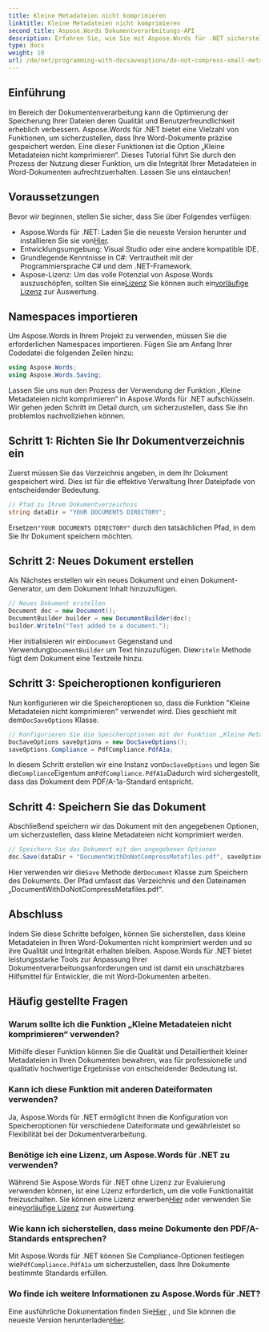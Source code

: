 ```yaml
---
title: Kleine Metadateien nicht komprimieren
linktitle: Kleine Metadateien nicht komprimieren
second_title: Aspose.Words Dokumentverarbeitungs-API
description: Erfahren Sie, wie Sie mit Aspose.Words für .NET sicherstellen, dass kleine Metadateien in Word-Dokumenten nicht komprimiert werden und so ihre Qualität und Integrität erhalten bleibt. Schritt-für-Schritt-Anleitung enthalten.
type: docs
weight: 10
url: /de/net/programming-with-docsaveoptions/do-not-compress-small-metafiles/
---
```

## Einführung

Im Bereich der Dokumentenverarbeitung kann die Optimierung der Speicherung Ihrer Dateien deren Qualität und Benutzerfreundlichkeit erheblich verbessern. Aspose.Words für .NET bietet eine Vielzahl von Funktionen, um sicherzustellen, dass Ihre Word-Dokumente präzise gespeichert werden. Eine dieser Funktionen ist die Option „Kleine Metadateien nicht komprimieren“. Dieses Tutorial führt Sie durch den Prozess der Nutzung dieser Funktion, um die Integrität Ihrer Metadateien in Word-Dokumenten aufrechtzuerhalten. Lassen Sie uns eintauchen!

## Voraussetzungen

Bevor wir beginnen, stellen Sie sicher, dass Sie über Folgendes verfügen:

-  Aspose.Words für .NET: Laden Sie die neueste Version herunter und installieren Sie sie von[Hier](https://releases.aspose.com/words/net/).
- Entwicklungsumgebung: Visual Studio oder eine andere kompatible IDE.
- Grundlegende Kenntnisse in C#: Vertrautheit mit der Programmiersprache C# und dem .NET-Framework.
-  Aspose-Lizenz: Um das volle Potenzial von Aspose.Words auszuschöpfen, sollten Sie eine[Lizenz](https://purchase.aspose.com/buy) Sie können auch ein[vorläufige Lizenz](https://purchase.aspose.com/temporary-license/) zur Auswertung.

## Namespaces importieren

Um Aspose.Words in Ihrem Projekt zu verwenden, müssen Sie die erforderlichen Namespaces importieren. Fügen Sie am Anfang Ihrer Codedatei die folgenden Zeilen hinzu:

```csharp
using Aspose.Words;
using Aspose.Words.Saving;
```

Lassen Sie uns nun den Prozess der Verwendung der Funktion „Kleine Metadateien nicht komprimieren“ in Aspose.Words für .NET aufschlüsseln. Wir gehen jeden Schritt im Detail durch, um sicherzustellen, dass Sie ihn problemlos nachvollziehen können.

## Schritt 1: Richten Sie Ihr Dokumentverzeichnis ein

Zuerst müssen Sie das Verzeichnis angeben, in dem Ihr Dokument gespeichert wird. Dies ist für die effektive Verwaltung Ihrer Dateipfade von entscheidender Bedeutung.

```csharp
// Pfad zu Ihrem Dokumentverzeichnis
string dataDir = "YOUR DOCUMENTS DIRECTORY";
```

 Ersetzen`"YOUR DOCUMENTS DIRECTORY"` durch den tatsächlichen Pfad, in dem Sie Ihr Dokument speichern möchten.

## Schritt 2: Neues Dokument erstellen

Als Nächstes erstellen wir ein neues Dokument und einen Dokument-Generator, um dem Dokument Inhalt hinzuzufügen.

```csharp
// Neues Dokument erstellen
Document doc = new Document();
DocumentBuilder builder = new DocumentBuilder(doc);
builder.Writeln("Text added to a document.");
```

 Hier initialisieren wir ein`Document` Gegenstand und Verwendung`DocumentBuilder` um Text hinzuzufügen. Die`Writeln` Methode fügt dem Dokument eine Textzeile hinzu.

## Schritt 3: Speicheroptionen konfigurieren

 Nun konfigurieren wir die Speicheroptionen so, dass die Funktion "Kleine Metadateien nicht komprimieren" verwendet wird. Dies geschieht mit dem`DocSaveOptions` Klasse.

```csharp
// Konfigurieren Sie die Speicheroptionen mit der Funktion „Kleine Metadateien nicht komprimieren“
DocSaveOptions saveOptions = new DocSaveOptions();
saveOptions.Compliance = PdfCompliance.PdfA1a;
```

 In diesem Schritt erstellen wir eine Instanz von`DocSaveOptions` und legen Sie die`Compliance`Eigentum an`PdfCompliance.PdfA1a`Dadurch wird sichergestellt, dass das Dokument dem PDF/A-1a-Standard entspricht.

## Schritt 4: Speichern Sie das Dokument

Abschließend speichern wir das Dokument mit den angegebenen Optionen, um sicherzustellen, dass kleine Metadateien nicht komprimiert werden.

```csharp
// Speichern Sie das Dokument mit den angegebenen Optionen
doc.Save(dataDir + "DocumentWithDoNotCompressMetafiles.pdf", saveOptions);
```

 Hier verwenden wir die`Save` Methode der`Document` Klasse zum Speichern des Dokuments. Der Pfad umfasst das Verzeichnis und den Dateinamen „DocumentWithDoNotCompressMetafiles.pdf“.

## Abschluss

Indem Sie diese Schritte befolgen, können Sie sicherstellen, dass kleine Metadateien in Ihren Word-Dokumenten nicht komprimiert werden und so ihre Qualität und Integrität erhalten bleiben. Aspose.Words für .NET bietet leistungsstarke Tools zur Anpassung Ihrer Dokumentverarbeitungsanforderungen und ist damit ein unschätzbares Hilfsmittel für Entwickler, die mit Word-Dokumenten arbeiten.

## Häufig gestellte Fragen

### Warum sollte ich die Funktion „Kleine Metadateien nicht komprimieren“ verwenden?

Mithilfe dieser Funktion können Sie die Qualität und Detailliertheit kleiner Metadateien in Ihren Dokumenten bewahren, was für professionelle und qualitativ hochwertige Ergebnisse von entscheidender Bedeutung ist.

### Kann ich diese Funktion mit anderen Dateiformaten verwenden?

Ja, Aspose.Words für .NET ermöglicht Ihnen die Konfiguration von Speicheroptionen für verschiedene Dateiformate und gewährleistet so Flexibilität bei der Dokumentverarbeitung.

### Benötige ich eine Lizenz, um Aspose.Words für .NET zu verwenden?

 Während Sie Aspose.Words für .NET ohne Lizenz zur Evaluierung verwenden können, ist eine Lizenz erforderlich, um die volle Funktionalität freizuschalten. Sie können eine Lizenz erwerben[Hier](https://purchase.aspose.com/buy) oder verwenden Sie eine[vorläufige Lizenz](https://purchase.aspose.com/temporary-license/) zur Auswertung.

### Wie kann ich sicherstellen, dass meine Dokumente den PDF/A-Standards entsprechen?

 Mit Aspose.Words für .NET können Sie Compliance-Optionen festlegen wie`PdfCompliance.PdfA1a` um sicherzustellen, dass Ihre Dokumente bestimmte Standards erfüllen.

### Wo finde ich weitere Informationen zu Aspose.Words für .NET?

 Eine ausführliche Dokumentation finden Sie[Hier](https://reference.aspose.com/words/net/) , und Sie können die neueste Version herunterladen[Hier](https://releases.aspose.com/words/net/).
